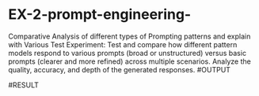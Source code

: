 # EX-2-prompt-engineering-
Comparative Analysis of different types of Prompting patterns and explain with Various Test
Experiment:
Test and compare how different pattern models respond to various prompts (broad or unstructured) versus basic prompts (clearer and more refined) across multiple scenarios. 
     Analyze the quality, accuracy, and depth of the generated responses.
#OUTPUT

#RESULT

